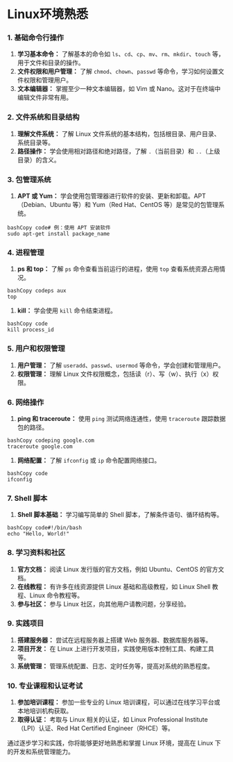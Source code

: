 # Linux环境熟悉

### 1. **基础命令行操作**

1. **学习基本命令：** 了解基本的命令如 `ls`、`cd`、`cp`、`mv`、`rm`、`mkdir`、`touch` 等，用于文件和目录的操作。
2. **文件权限和用户管理：** 了解 `chmod`、`chown`、`passwd` 等命令，学习如何设置文件权限和管理用户。
3. **文本编辑器：** 掌握至少一种文本编辑器，如 Vim 或 Nano。这对于在终端中编辑文件非常有用。

### 2. **文件系统和目录结构**

1. **理解文件系统：** 了解 Linux 文件系统的基本结构，包括根目录、用户目录、系统目录等。
2. **路径操作：** 学会使用相对路径和绝对路径，了解 `.`（当前目录）和 `..`（上级目录）的含义。

### 3. **包管理系统**

1. **APT 或 Yum：** 学会使用包管理器进行软件的安装、更新和卸载。APT（Debian、Ubuntu 等）和 Yum（Red Hat、CentOS 等）是常见的包管理系统。

```
bashCopy code# 例：使用 APT 安装软件
sudo apt-get install package_name
```

### 4. **进程管理**

1. **ps 和 top：** 了解 `ps` 命令查看当前运行的进程，使用 `top` 查看系统资源占用情况。

```
bashCopy codeps aux
top
```

1. **kill：** 学会使用 `kill` 命令结束进程。

```
bashCopy code
kill process_id
```

### 5. **用户和权限管理**

1. **用户管理：** 了解 `useradd`、`passwd`、`usermod` 等命令，学会创建和管理用户。
2. **权限管理：** 理解 Linux 文件权限概念，包括读（r）、写（w）、执行（x）权限。

### 6. **网络操作**

1. **ping 和 traceroute：** 使用 `ping` 测试网络连通性，使用 `traceroute` 跟踪数据包的路径。

```
bashCopy codeping google.com
traceroute google.com
```

1. **网络配置：** 了解 `ifconfig` 或 `ip` 命令配置网络接口。

```
bashCopy code
ifconfig
```

### 7. **Shell 脚本**

1. **Shell 脚本基础：** 学习编写简单的 Shell 脚本，了解条件语句、循环结构等。

```
bashCopy code#!/bin/bash
echo "Hello, World!"
```

### 8. **学习资料和社区**

1. **官方文档：** 阅读 Linux 发行版的官方文档，例如 Ubuntu、CentOS 的官方文档。
2. **在线教程：** 有许多在线资源提供 Linux 基础和高级教程，如 Linux Shell 教程、Linux 命令教程等。
3. **参与社区：** 参与 Linux 社区，向其他用户请教问题，分享经验。

### 9. **实践项目**

1. **搭建服务器：** 尝试在远程服务器上搭建 Web 服务器、数据库服务器等。
2. **项目开发：** 在 Linux 上进行开发项目，实践使用版本控制工具、构建工具等。
3. **系统管理：** 管理系统配置、日志、定时任务等，提高对系统的熟悉程度。

### 10. **专业课程和认证考试**

1. **参加培训课程：** 参加一些专业的 Linux 培训课程，可以通过在线学习平台或本地培训机构获取。
2. **取得认证：** 考取与 Linux 相关的认证，如 Linux Professional Institute（LPI）认证、Red Hat Certified Engineer（RHCE）等。

通过逐步学习和实践，你将能够更好地熟悉和掌握 Linux 环境，提高在 Linux 下的开发和系统管理能力。